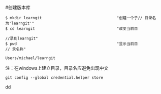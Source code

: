#创建版本库

```
$ mkdir learngit                                 "创建一个子// 目录名为'learngit'"
$ cd learngit                                    "改变当前目

//录到learngit"
$ pwd                                            "显示当前目
// 录名称"

Users/michael/learngit
```


注：在windows上建立目录，目录名应避免出现中文

```
git config --global credential.helper store      
```
dd